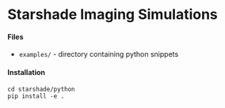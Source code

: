 # Starshade Imaging Simulations

#### Files

- `examples/` - directory containing python snippets
  
#### Installation

    cd starshade/python
    pip install -e .

